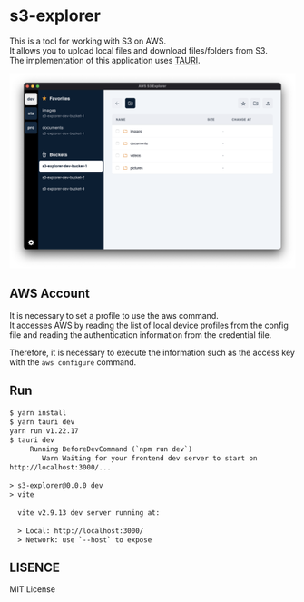 # s3-explorer

This is a tool for working with S3 on AWS.  
It allows you to upload local files and download files/folders from S3.  
The implementation of this application uses [TAURI](https://tauri.app).

![screen](screenshot/screen.png)

## AWS Account

It is necessary to set a profile to use the aws command.  
It accesses AWS by reading the list of local device profiles from the config file and reading the authentication information from the credential file.

Therefore, it is necessary to execute the information such as the access key with the `aws configure` command.

## Run

```
$ yarn install
$ yarn tauri dev
yarn run v1.22.17
$ tauri dev
     Running BeforeDevCommand (`npm run dev`)
        Warn Waiting for your frontend dev server to start on http://localhost:3000/...

> s3-explorer@0.0.0 dev
> vite

  vite v2.9.13 dev server running at:

  > Local: http://localhost:3000/
  > Network: use `--host` to expose
```

## LISENCE

MIT License
